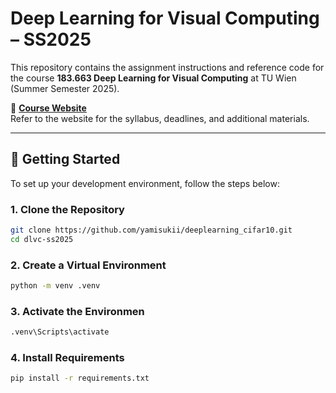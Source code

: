 # Deep Learning for Visual Computing – SS2025

This repository contains the assignment instructions and reference code for the course **183.663 Deep Learning for Visual Computing** at TU Wien (Summer Semester 2025).

📘 **[Course Website](https://cvl.tuwien.ac.at/course/dlvc/)**  
Refer to the website for the syllabus, deadlines, and additional materials.

---

## 🚀 Getting Started

To set up your development environment, follow the steps below:

### 1. Clone the Repository

```bash
git clone https://github.com/yamisukii/deeplearning_cifar10.git
cd dlvc-ss2025
```

### 2. Create a Virtual Environment

```bash
python -m venv .venv
```

### 3. Activate the Environmen

```bash
.venv\Scripts\activate
```

### 4. Install Requirements

```bash
pip install -r requirements.txt
```

